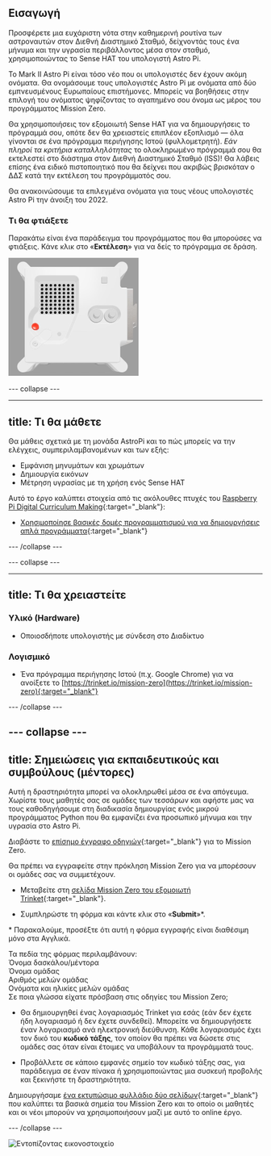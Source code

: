 ## Εισαγωγή

Προσφέρετε μια ευχάριστη νότα στην καθημερινή ρουτίνα των αστροναυτών στον Διεθνή Διαστημικό Σταθμό, δείχνοντάς τους ένα μήνυμα και την υγρασία περιβάλλοντος μέσα στον σταθμό, χρησιμοποιώντας το Sense ΗΑΤ του υπολογιστή Astro Pi.

Το Mark II Astro Pi είναι τόσο νέο που οι υπολογιστές δεν έχουν ακόμη ονόματα. Θα ονομάσουμε τους υπολογιστές Astro Pi με ονόματα από δύο εμπνευσμένους Ευρωπαίους επιστήμονες. Μπορείς να βοηθήσεις στην επιλογή του ονόματος ψηφίζοντας το αγαπημένο σου όνομα ως μέρος του προγράμματος Mission Zero.

Θα χρησιμοποιήσεις τον εξομοιωτή Sense HAT για να δημιουργήσεις το πρόγραμμά σου, οπότε δεν θα χρειαστείς επιπλέον εξοπλισμό — όλα γίνονται σε ένα πρόγραμμα περιήγησης Ιστού (φυλλομετρητή). *Εάν πληροί τα κριτήρια καταλληλότητας* το ολοκληρωμένο πρόγραμμά σου θα εκτελεστεί στο διάστημα στον Διεθνή Διαστημικό Σταθμό (ISS)! Θα λάβεις επίσης ένα ειδικό πιστοποιητικό που θα δείχνει που ακριβώς βρισκόταν ο ΔΔΣ κατά την εκτέλεση του προγράμματός σου.

Θα ανακοινώσουμε τα επιλεγμένα ονόματα για τους νέους υπολογιστές Astro Pi την άνοιξη του 2022.


### Τι θα φτιάξετε

Παρακάτω είναι ένα παράδειγμα του προγράμματος που θα μπορούσες να φτιάξεις. Κάνε κλικ στο «**Εκτέλεση**» για να δείς το πρόγραμμα σε δράση.

![Ο εξομοιωτής Trinket Sense HAT εκτελεί ένα δείγμα προγράμματος το οποίο μετακινεί την τιμή της υγρασίας στο LED και στη συνέχεια εμφανίζει μια εικόνα ενός ψαριού](images/M0_4.gif)


--- collapse ---



---
title: Τι θα μάθετε
---

Θα μάθεις σχετικά με τη μονάδα AstroPi και το πώς μπορείς να την ελέγχεις, συμπεριλαμβανομένων και των εξής:
+ Εμφάνιση μηνυμάτων και χρωμάτων
+ Δημιουργία εικόνων
+ Μέτρηση υγρασίας με τη χρήση ενός Sense HAT

Αυτό το έργο καλύπτει στοιχεία από τις ακόλουθες πτυχές του [Raspberry Pi Digital Curriculum Making](http://rpf.io/curriculum){:target="_blank"}:

+ [Χρησιμοποίησε βασικές δομές προγραμματισμού για να δημιουργήσεις απλά προγράμματα](https://curriculum.raspberrypi.org/programming/creator/){:target="_blank"}

--- /collapse ---

--- collapse ---

---
title: Τι θα χρειαστείτε
---

### Υλικό (Hardware)

+ Οποιοσδήποτε υπολογιστής με σύνδεση στο Διαδίκτυο

### Λογισμικό

+ Ένα πρόγραμμα περιήγησης Ιστού (π.χ. Google Chrome) για να ανοίξετε το [https://trinket.io/mission-zero](https://trinket.io/mission-zero){:target="_blank"}

--- /collapse ---

--- collapse ---
---
title: Σημειώσεις για εκπαιδευτικούς και συμβούλους (μέντορες)
---


Αυτή η δραστηριότητα μπορεί να ολοκληρωθεί μέσα σε ένα απόγευμα. Χωρίστε τους μαθητές σας σε ομάδες των τεσσάρων και αφήστε μας να τους καθοδηγήσουμε στη διαδικασία δημιουργίας ενός μικρού προγράμματος Python που θα εμφανίζει ένα προσωπικό μήνυμα και την υγρασία στο Astro Pi.

Διαβάστε το [επίσημο έγγραφο οδηγιών](https://astro-pi.org/wp-content/uploads/2018/09/Astro_Pi_Mission_Zero_Guidelines_2018_19_V12_pages.pdf){:target="_blank"} για το Mission Zero.

Θα πρέπει να εγγραφείτε στην πρόκληση Mission Zero για να μπορέσουν οι ομάδες σας να συμμετέχουν.

+ Μεταβείτε στη [σελίδα Mission Zero του εξομοιωτή Trinket](https://trinket.io/mission-zero){:target="_blank"}.

+ Συμπληρώστε τη φόρμα και κάντε κλικ στο «**Submit**»\*.

\* Παρακαλούμε, προσέξτε ότι αυτή η φόρμα εγγραφής είναι διαθέσιμη μόνο στα Αγγλικά.

Τα πεδία της φόρμας περιλαμβάνουν:  
Όνομα δασκάλου/μέντορα   
Όνομα ομάδας  
Αριθμός μελών ομάδας  
Ονόματα και ηλικίες μελών ομάδας  
Σε ποια γλώσσα είχατε πρόσβαση στις οδηγίες του Mission Zero;

+ Θα δημιουργηθεί ένας λογαριασμός Trinket για εσάς (εάν δεν έχετε ήδη λογαριασμό ή δεν έχετε συνδεθεί). Μπορείτε να δημιουργήσετε έναν λογαριασμό ανά ηλεκτρονική διεύθυνση. Κάθε λογαριασμός έχει τον δικό του **κωδικό τάξης**, τον οποίον θα πρέπει να δώσετε στις ομάδες σας όταν είναι έτοιμες να υποβάλουν τα προγράμματά τους.

+ Προβάλλετε σε κάποιο εμφανές σημείο τον κωδικό τάξης σας, για παράδειγμα σε έναν πίνακα ή χρησιμοποιώντας μια συσκευή προβολής και ξεκινήστε τη δραστηριότητα.

 Δημιουργήσαμε [ένα εκτυπώσιμο φυλλάδιο δύο σελίδων](https://astro-pi.org/astro_pi_mission_zero_project_print_out_v10_print/){:target="_blank"} που καλύπτει τα βασικά σημεία του Mission Zero και το οποίο οι μαθητές και οι νέοι μπορούν να χρησιμοποιήσουν μαζί με αυτό το online έργο.

--- /collapse ---

![Εντοπίζοντας εικονοστοιχείο](https://code.org/api/hour/begin_raspberrypi_astropi.png)
